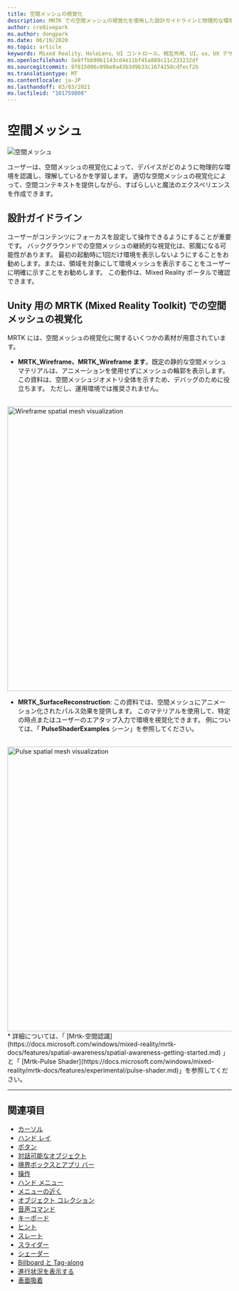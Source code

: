 ```yaml
---
title: 空間メッシュの視覚化
description: MRTK での空間メッシュの視覚化を使用した設計ガイドラインと物理的な環境の理解について説明します。
author: cre8ivepark
ms.author: dongpark
ms.date: 06/19/2020
ms.topic: article
keywords: Mixed Reality、HoloLens、UI コントロール、相互作用、UI、ux、UX デザイン、空間 UI、空間相互作用、3D UI、3D UX、mixed reality ヘッドセット、windows mixed reality ヘッドセット、virtual reality ヘッドセット、HoloLens、MRTK、Mixed Reality Toolkit
ms.openlocfilehash: 5e8ffbb90b1143cd4e11bf45a889c11c233232df
ms.sourcegitcommit: 97815006c09be0a43b3d9b33c1674150cdfecf2b
ms.translationtype: MT
ms.contentlocale: ja-JP
ms.lasthandoff: 03/03/2021
ms.locfileid: "101759808"
---
```

# <a name="spatial-mesh"></a>空間メッシュ

![空間メッシュ](images/MRTK_PulseShader_SpatialMesh.gif)

ユーザーは、空間メッシュの視覚化によって、デバイスがどのように物理的な環境を認識し、理解しているかを学習します。 適切な空間メッシュの視覚化によって、空間コンテキストを提供しながら、すばらしいと魔法のエクスペリエンスを作成できます。  

## <a name="design-guideline"></a>設計ガイドライン

ユーザーがコンテンツにフォーカスを設定して操作できるようにすることが重要です。 バックグラウンドでの空間メッシュの継続的な視覚化は、邪魔になる可能性があります。 最初の起動時に1回だけ環境を表示しないようにすることをお勧めします。または、領域を対象にして環境メッシュを表示することをユーザーに明確に示すことをお勧めします。 この動作は、Mixed Reality ポータルで確認できます。
<br>

## <a name="spatial-mesh-visualization-in-mrtk-mixed-reality-toolkit-for-unity"></a>Unity 用の MRTK (Mixed Reality Toolkit) での空間メッシュの視覚化

MRTK には、空間メッシュの視覚化に関するいくつかの素材が用意されています。

- **MRTK_Wireframe、MRTK_Wireframe ます**。既定の静的な空間メッシュマテリアルは、アニメーションを使用せずにメッシュの輪郭を表示します。 この資料は、空間メッシュジオメトリ全体を示すため、デバッグのために役立ちます。 ただし、運用環境では推奨されません。
<br>
<img src="images/SurfaceReconstruction.jpg" alt="Wireframe spatial mesh visualization" width="640px">

- **MRTK_SurfaceReconstruction**: この資料では、空間メッシュにアニメーション化されたパルス効果を提供します。 このマテリアルを使用して、特定の時点またはユーザーのエアタップ入力で環境を視覚化できます。 例については、「 **PulseShaderExamples** シーン」を参照してください。
<br>
<img src="images/MRTK_SRMesh_Pulse.jpg" alt="Pulse spatial mesh visualization" width="640px">
* 詳細については、「 [Mrtk-空間認識](https://docs.microsoft.com/windows/mixed-reality/mrtk-docs/features/spatial-awareness/spatial-awareness-getting-started.md) 」と「 [Mrtk-Pulse Shader](https://docs.microsoft.com/windows/mixed-reality/mrtk-docs/features/experimental/pulse-shader.md)」を参照してください。

<br>

---

## <a name="see-also"></a>関連項目

* [カーソル](cursors.md)
* [ハンド レイ](point-and-commit.md)
* [ボタン](button.md)
* [対話可能なオブジェクト](interactable-object.md)
* [境界ボックスとアプリ バー](app-bar-and-bounding-box.md)
* [操作](direct-manipulation.md)
* [ハンド メニュー](hand-menu.md)
* [メニューの近く](near-menu.md)
* [オブジェクト コレクション](object-collection.md)
* [音声コマンド](voice-input.md)
* [キーボード](keyboard.md)
* [ヒント](tooltip.md)
* [スレート](slate.md)
* [スライダー](slider.md)
* [シェーダー](shader.md)
* [Billboard と Tag-along](billboarding-and-tag-along.md)
* [進行状況を表示する](progress.md)
* [表面吸着](surface-magnetism.md)
